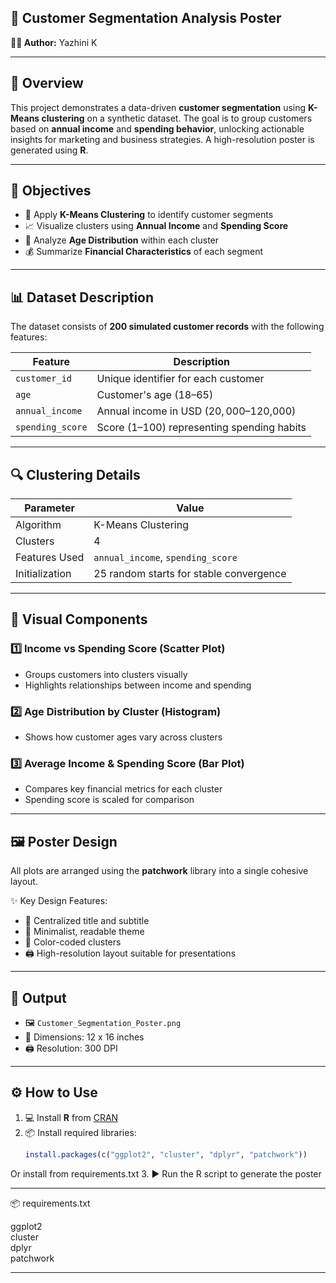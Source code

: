 

## 📌 Customer Segmentation Analysis Poster  
**👩‍💻 Author:** Yazhini K

---

## 🧠 Overview  
This project demonstrates a data-driven **customer segmentation** using **K-Means clustering** on a synthetic dataset. The goal is to group customers based on **annual income** and **spending behavior**, unlocking actionable insights for marketing and business strategies. A high-resolution poster is generated using **R**.

---

## 🎯 Objectives  
- 🧪 Apply **K-Means Clustering** to identify customer segments  
- 📈 Visualize clusters using **Annual Income** and **Spending Score**  
- 👥 Analyze **Age Distribution** within each cluster  
- 💰 Summarize **Financial Characteristics** of each segment  

---

## 📊 Dataset Description  
The dataset consists of **200 simulated customer records** with the following features:

| Feature           | Description                                |
|-------------------|--------------------------------------------|
| `customer_id`     | Unique identifier for each customer        |
| `age`             | Customer's age (18–65)                     |
| `annual_income`   | Annual income in USD ($20,000–$120,000)    |
| `spending_score`  | Score (1–100) representing spending habits |

---

## 🔍 Clustering Details  

| Parameter          | Value                                      |
|--------------------|--------------------------------------------|
| Algorithm          | K-Means Clustering                         |
| Clusters           | 4                                          |
| Features Used      | `annual_income`, `spending_score`          |
| Initialization     | 25 random starts for stable convergence    |

---

## 📐 Visual Components  

### 1️⃣ Income vs Spending Score (Scatter Plot)  
- Groups customers into clusters visually  
- Highlights relationships between income and spending  

### 2️⃣ Age Distribution by Cluster (Histogram)  
- Shows how customer ages vary across clusters  

### 3️⃣ Average Income & Spending Score (Bar Plot)  
- Compares key financial metrics for each cluster  
- Spending score is scaled for comparison  

---

## 🖼️ Poster Design  
All plots are arranged using the **patchwork** library into a single cohesive layout.

✨ Key Design Features:
- 📌 Centralized title and subtitle  
- 🎨 Minimalist, readable theme  
- 🌈 Color-coded clusters  
- 🖨️ High-resolution layout suitable for presentations

---

## 🧾 Output  

- 🖼️ `Customer_Segmentation_Poster.png`  
- 📐 Dimensions: 12 x 16 inches  
- 🖨️ Resolution: 300 DPI  

---

## ⚙️ How to Use  

1. 💻 Install **R** from [CRAN](https://cran.r-project.org/)  
2. 📦 Install required libraries:  
   ```r
   install.packages(c("ggplot2", "cluster", "dplyr", "patchwork"))

Or install from requirements.txt
3. ▶️ Run the R script to generate the poster


---

📦 requirements.txt

ggplot2  
cluster  
dplyr  
patchwork


---

